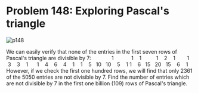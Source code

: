 # Problem 148: Exploring Pascal's triangle

![p148](img/148.gif)

We can easily verify that none of the entries in the first seven rows of
Pascal's triangle are divisible by 7:              1            1    1  
       1    2    1        1    3    3    1      1    4    6    4    1  
 1    5   10   10    5    1 1    6   15   20   15    6    1 However, if
we check the first one hundred rows, we will find that only 2361 of the
5050 entries are not divisible by 7. Find the number of entries which
are not divisible by 7 in the first one billion (109) rows of Pascal's
triangle.